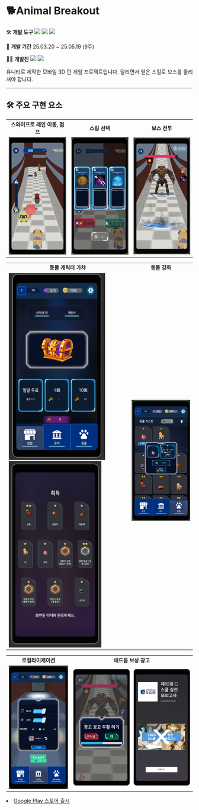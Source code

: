 #  🐕Animal Breakout

🛠️ **개발 도구**
 <img src="https://img.shields.io/badge/C%23-80247B?style=flat-square&logo=csharp&logoColor=white"/> <img src="https://img.shields.io/badge/Unity-000000?style=flat-square&logo=unity&logoColor=white"/>  <img src="https://img.shields.io/badge/EasyTutorial-005E9D?style=flat-square&logo=easytutorial&logoColor=white"/>

📅 **개발 기간**
 25.03.20 ~ 25.05.19 (9주)

🧑‍💻 **개발진**
 <img src="https://img.shields.io/badge/김희정, 민지규, 박민재-80247B?style=flat-square&logo=&logoColor=white"/> <img src="https://img.shields.io/badge/강지훈, 김용광, 이충림-005E9D?style=flat-square&logo=&logoColor=white"/> 

유니티로 제작한 모바일 3D 런 게임 프로젝트입니다.
달리면서 얻은 스킬로 보스를 물리쳐야 합니다.

---

## 🛠️ 주요 구현 요소
<table>
  <tr>
    <td align="center"><strong>스와이프로 레인 이동, 점프</strong></td>
    <td align="center"><strong>스킬 선택</strong></td>
    <td align="center"><strong>보스 전투</strong></td>
  </tr>
  <tr>
    <td><img src="./Screenshot/플레이화면.png" width="250"/></td>
    <td><img src="./Screenshot/스킬선택화면.png" width="250"/></td>
    <td><img src="./Screenshot/스킬과보스전화면.png" width="250"/></td>
  </tr>
</table>

<table>
  <tr>
    <td align="center"><strong>동물 캐릭터 가챠</strong></td>
    <td align="center"><strong>동물 강화</strong></td>
  </tr>
  <tr>
    <td><img src="./Screenshot/가챠화면.png" width="260"/><img src="./Screenshot/가챠결과.png" width="250"/></td>
    <td><img src="./Screenshot/동물강화화면.png" width="250"/></td>
  </tr>
 
</table>
<table>
  <tr>
    <td align="center"><strong>로컬라이제이션</strong></td>
    <td align="center"><strong>애드몹 보상 광고</strong></td>
  </tr>
  <tr>
    <td><img src="./Screenshot/설정화면.png" width="250"/></td>
    <td><img src="./Screenshot/광고.jpg" width="500"/></td>
  </tr>
</table>

<li><a href="https://play.google.com/store/apps/details?id=com.Kyungil.AnimalBreakOut&pcampaignid=web_share"target="_blank" rel="noopener noreferrer"> Google Play 스토어 출시</a></li>
